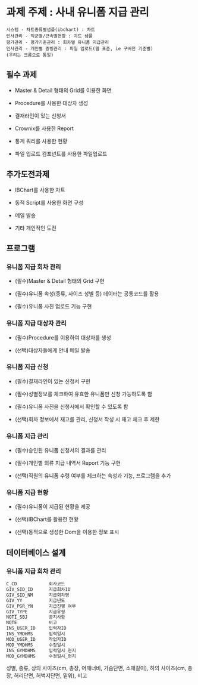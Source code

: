 # 과제 주제 : 사내 유니폼 지급 관리
```
시스템 - 차트종류별샘플(ibchart) : 차트
인사관리 - 직군별/근속별현황 : 차트 샘플
평가관리 - 평가기준관리 : 회차별 유니폼 지급관리
인사관리 - 개인별 증빙관리 : 파일 업로드(웹 표준, ie 구버전 기준별)
(우리는 크롬으로 통일)
```
## 필수 과제
- Master & Detail 형태의 Grid를 이용한 화면

- Procedure를 사용한 대상자 생성

- 결재라인이 있는 신청서

- Crownix를 사용한 Report

- 통계 쿼리를 사용한 현황

- 파일 업로드 컴포넌트를 사용한 파일업로드

## 추가도전과제
- IBChart를 사용한 차트

- 동적 Script를 사용한 화면 구성

- 메일 발송

- 기타 개인적인 도전

## 프로그램
### 유니폼 지급 회차 관리
- (필수)Master & Detail 형태의 Grid 구현

- (필수)유니폼 속성(종류, 사이즈 성별 등) 데이터는 공통코드를 활용

- (필수)유니폼 사진 업로드 기능 구현

### 유니폼 지급 대상자 관리
- (필수)Procedure를 이용하여 대상자를 생성

- (선택)대상자들에게 안내 메일 발송

### 유니폼 지급 신청
- (필수)결재라인이 있는 신청서 구현

- (필수)성별정보를 체크하여 유효한 유니폼만 신청 가능하도록 함

- (필수)유니폼 사진을 신청서에서 확인할 수 있도록 함

- (선택)회차 정보에서 재고를 관리, 신청서 작성 시 재고 체크 후 제한

### 유니폼 지급 관리
- (필수)승인된 유니폼 신청서의 결과를 관리

- (필수)개인별 의류 지급 내역서 Report 기능 구현

- (선택)직원의 유니폼 수령 여부를 체크하는 속성과 기능, 프로그램을 추가

### 유니폼 지급 현황
- (필수)유니폼이 지급된 현황을 제공

- (선택)IBChart를 활용한 현황

- (선택)동적으로 생성한 Dom을 이용한 정보 표시


## 데이터베이스 설계
### 유니폼 지급 회차 관리
```sql
C_CD            회사코드
GIV_SID_ID      지급회차ID
GIV_SID_NM      지급회차명
GIV_YY          지급년도
GIV_PGR_YN      지급진행 여부
GIV_TYPE        지급유형
NOTI_SBJ        공지사항
NOTE            비고
INS_USER_ID     입력자ID
INS_YMDHMS      입력일시
MOD_USER_ID     작업자ID
MOD_YMDHMS      수정일시
INS_GYMDHMS     입력일시_현지
MOD_GYMDHMS     수정일시_현지
```



성별, 종류, 상의 사이즈(cm, 총장, 어깨너비, 가슴단면, 소매길이), 하의 사이즈(cm, 총장, 허리단면, 허벅지단면, 밑위), 비고



